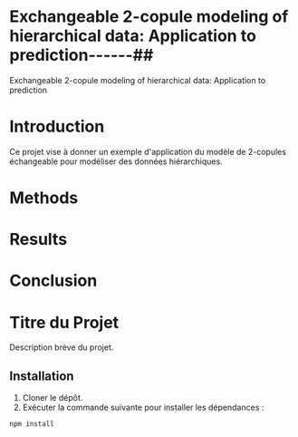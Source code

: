 
# Exchangeable 2-copule modeling of hierarchical data: Application to prediction------##

Exchangeable 2-copule modeling of hierarchical data: Application to prediction


# Introduction
Ce projet vise à donner un exemple d'application du modèle de 2-copules échangeable pour modéliser des données hiérarchiques.

# Methods

# Results

# Conclusion


# Titre du Projet

Description brève du projet.

## Installation

1. Cloner le dépôt.
2. Exécuter la commande suivante pour installer les dépendances :

```bash
npm install
